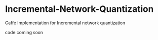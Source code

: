 # Incremental-Network-Quantization
Caffe Implementation for Incremental network quantization



code coming soon
